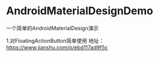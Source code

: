 # AndroidMaterialDesignDemo
一个简单的AndroidMaterialDesign演示

1.对FloatingActionButton简单使用 地址： https://www.jianshu.com/p/ebd117ad9f5c
